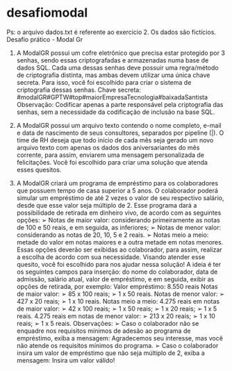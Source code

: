 # desafiomodal
Ps: o arquivo dados.txt é referente ao exercício 2. Os dados são fictícios.
Desafio prático - Modal Gr

1) A ModalGR possui um cofre eletrônico que precisa estar protegido por 3 senhas, sendo
essas criptografadas e armazenadas numa base de dados SQL. Cada uma dessas senhas deve
possuir uma regra/método de criptografia distinta, mas ambas devem utilizar uma única
chave secreta. Para isso, você foi escolhido para criar o sistema de criptografia dessas senhas.
Chave secreta:
#modalGR#GPTW#top#maiorEmpresaTecnologia#baixadaSantista
Observação: Codificar apenas a parte responsável pela criptografia das senhas, sem a
necessidade da codificação de inclusão na base SQL.


2) A ModalGR possui um arquivo texto contendo o nome completo, e-mail e data de
nascimento de seus consultores, separados por pipeline (|). O time de RH deseja que todo
início de cada mês seja gerado um novo arquivo texto com apenas os dados dos
aniversariantes do mês corrente, para assim, enviarem uma mensagem personalizada de
felicitações. Você foi escolhido para criar uma solução que atenda esses quesitos.


3) A ModalGR criará um programa de empréstimo para os colaboradores que possuem tempo
de casa superior a 5 anos. O colaborador poderá simular um empréstimo de até 2 vezes o valor
de seu respectivo salário, desde que esse valor seja múltiplo de 2. Esse programa dará a
possibilidade de retirada em dinheiro vivo, de acordo com as seguintes opções:
➢ Notas de maior valor: considerando primeiramente as notas de 100 e 50 reais, e em
seguida, as inferiores;
➢ Notas de menor valor: considerando as notas de 20, 10, 5 e 2 reais.
➢ Notas meio a meio: metade do valor em notas maiores e a outra metade em notas
menores.
Essas opções deverão ser exibidas ao colaborador, para assim, realizar a escolha de acordo com
sua necessidade.
Visando atender esse quesito, você foi escolhido para nos ajudar nessa solução!
A ideia é ter os seguintes campos para inserção: do nome do colaborador, data de admissão,
salário atual, valor de empréstimo, e em seguida, exibir as opções de retirada, por exemplo:
Valor empréstimo: 8.550 reais
Notas de maior valor:
➢ 85 x 100 reais;
➢ 1 x 50 reais.
Notas de menor valor:
➢ 427 x 20 reais;
➢ 1 x 10 reais.
Notas meio a meio:
4.275 reais em notas de maior valor:
➢ 42 x 100 reais;
➢ 1 x 50 reais;
➢ 1 x 20 reais;
➢ 1 x 5 reais.
4.275 reais em notas de menor valor:
➢ 213 x 20 reais;
➢ 1 x 10 reais;
➢ 1 x 5 reais.
Observações:
➢ Caso o colaborador não se enquadre nos requisitos mínimos de adesão ao programa
de empréstimo, exiba a mensagem: Agradecemos seu interesse, mas você não atende
os requisitos mínimos do programa.
➢ Caso o colaborador insira um valor de empréstimo que não seja múltiplo de 2, exiba a
mensagem: Insira um valor válido!


